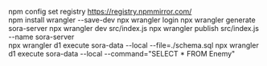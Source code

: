 npm config set registry https://registry.npmmirror.com/  
npm install wrangler --save-dev 
npx wrangler login 
npx wrangler generate sora-server
npx wrangler dev src/index.js
npx wrangler publish src/index.js --name sora-server  
npx wrangler d1 execute sora-data --local --file=./schema.sql
npx wrangler d1 execute sora-data --local --command="SELECT * FROM Enemy"